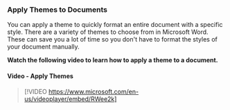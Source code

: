 ### Apply Themes to Documents
You can apply a theme to quickly format an entire document with a specific style. There are a variety of themes to choose from in Microsoft Word. These can save you a lot of time so you don't have to format the styles of your document manually. 

**Watch the following video to learn how to apply a theme to a document.**


#### Video - Apply Themes

> [!VIDEO https://www.microsoft.com/en-us/videoplayer/embed/RWee2k]